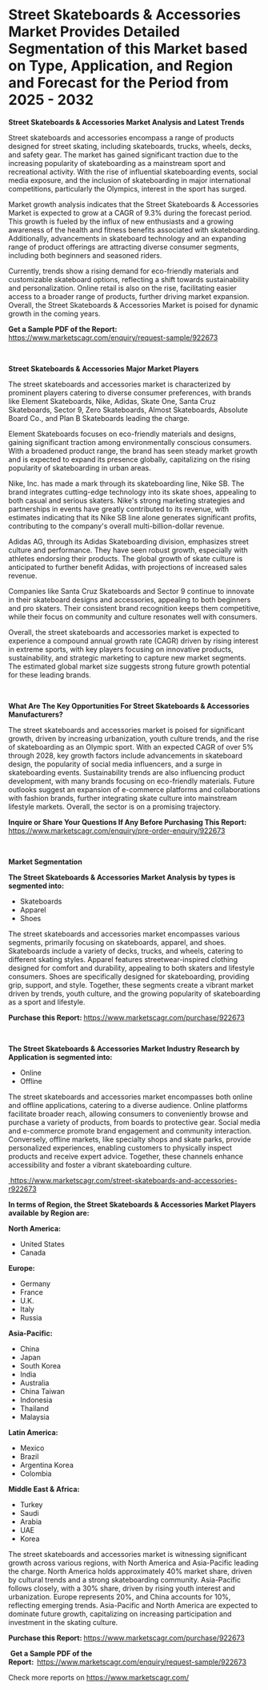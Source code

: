 <p><h1>Street Skateboards & Accessories Market Provides Detailed Segmentation of this Market based on Type, Application, and Region and Forecast for the Period from 2025 - 2032</h1></p><p><strong>Street Skateboards & Accessories Market Analysis and Latest Trends</strong></p>
<p><p>Street skateboards and accessories encompass a range of products designed for street skating, including skateboards, trucks, wheels, decks, and safety gear. The market has gained significant traction due to the increasing popularity of skateboarding as a mainstream sport and recreational activity. With the rise of influential skateboarding events, social media exposure, and the inclusion of skateboarding in major international competitions, particularly the Olympics, interest in the sport has surged.</p><p>Market growth analysis indicates that the Street Skateboards & Accessories Market is expected to grow at a CAGR of 9.3% during the forecast period. This growth is fueled by the influx of new enthusiasts and a growing awareness of the health and fitness benefits associated with skateboarding. Additionally, advancements in skateboard technology and an expanding range of product offerings are attracting diverse consumer segments, including both beginners and seasoned riders.</p><p>Currently, trends show a rising demand for eco-friendly materials and customizable skateboard options, reflecting a shift towards sustainability and personalization. Online retail is also on the rise, facilitating easier access to a broader range of products, further driving market expansion. Overall, the Street Skateboards & Accessories Market is poised for dynamic growth in the coming years.</p></p>
<p><strong>Get a Sample PDF of the Report:&nbsp;</strong> <a href="https://www.marketscagr.com/enquiry/request-sample/922673?utm_campaign=2106&utm_medium=2&utm_source=Github&utm_content=ia&utm_term=07032025&utm_id=street-skateboards-accessories">https://www.marketscagr.com/enquiry/request-sample/922673</a></p>
<p>&nbsp;</p>
<p><strong>Street Skateboards & Accessories Major Market Players</strong></p>
<p><p>The street skateboards and accessories market is characterized by prominent players catering to diverse consumer preferences, with brands like Element Skateboards, Nike, Adidas, Skate One, Santa Cruz Skateboards, Sector 9, Zero Skateboards, Almost Skateboards, Absolute Board Co., and Plan B Skateboards leading the charge. </p><p>Element Skateboards focuses on eco-friendly materials and designs, gaining significant traction among environmentally conscious consumers. With a broadened product range, the brand has seen steady market growth and is expected to expand its presence globally, capitalizing on the rising popularity of skateboarding in urban areas.</p><p>Nike, Inc. has made a mark through its skateboarding line, Nike SB. The brand integrates cutting-edge technology into its skate shoes, appealing to both casual and serious skaters. Nike's strong marketing strategies and partnerships in events have greatly contributed to its revenue, with estimates indicating that its Nike SB line alone generates significant profits, contributing to the company's overall multi-billion-dollar revenue.</p><p>Adidas AG, through its Adidas Skateboarding division, emphasizes street culture and performance. They have seen robust growth, especially with athletes endorsing their products. The global growth of skate culture is anticipated to further benefit Adidas, with projections of increased sales revenue.</p><p>Companies like Santa Cruz Skateboards and Sector 9 continue to innovate in their skateboard designs and accessories, appealing to both beginners and pro skaters. Their consistent brand recognition keeps them competitive, while their focus on community and culture resonates well with consumers.</p><p>Overall, the street skateboards and accessories market is expected to experience a compound annual growth rate (CAGR) driven by rising interest in extreme sports, with key players focusing on innovative products, sustainability, and strategic marketing to capture new market segments. The estimated global market size suggests strong future growth potential for these leading brands.</p></p>
<p>&nbsp;</p>
<p><strong>What Are The Key Opportunities For Street Skateboards & Accessories Manufacturers?</strong></p>
<p><p>The street skateboards and accessories market is poised for significant growth, driven by increasing urbanization, youth culture trends, and the rise of skateboarding as an Olympic sport. With an expected CAGR of over 5% through 2028, key growth factors include advancements in skateboard design, the popularity of social media influencers, and a surge in skateboarding events. Sustainability trends are also influencing product development, with many brands focusing on eco-friendly materials. Future outlooks suggest an expansion of e-commerce platforms and collaborations with fashion brands, further integrating skate culture into mainstream lifestyle markets. Overall, the sector is on a promising trajectory.</p></p>
<p><strong>Inquire or Share Your Questions If Any Before Purchasing This Report:</strong> <a href="https://www.marketscagr.com/enquiry/pre-order-enquiry/922673?utm_campaign=2106&utm_medium=2&utm_source=Github&utm_content=ia&utm_term=07032025&utm_id=street-skateboards-accessories">https://www.marketscagr.com/enquiry/pre-order-enquiry/922673</a></p>
<p>&nbsp;</p>
<p><strong>Market Segmentation</strong></p>
<p><strong>The Street Skateboards & Accessories Market Analysis by types is segmented into:</strong></p>
<p><ul><li>Skateboards</li><li>Apparel</li><li>Shoes</li></ul></p>
<p><p>The street skateboards and accessories market encompasses various segments, primarily focusing on skateboards, apparel, and shoes. Skateboards include a variety of decks, trucks, and wheels, catering to different skating styles. Apparel features streetwear-inspired clothing designed for comfort and durability, appealing to both skaters and lifestyle consumers. Shoes are specifically designed for skateboarding, providing grip, support, and style. Together, these segments create a vibrant market driven by trends, youth culture, and the growing popularity of skateboarding as a sport and lifestyle.</p></p>
<p><strong>Purchase this Report:&nbsp;</strong><a href="https://www.marketscagr.com/purchase/922673?utm_campaign=2106&utm_medium=2&utm_source=Github&utm_content=ia&utm_term=07032025&utm_id=street-skateboards-accessories">https://www.marketscagr.com/purchase/922673</a></p>
<p>&nbsp;</p>
<p><strong>The Street Skateboards & Accessories Market Industry Research by Application is segmented into:</strong></p>
<p><ul><li>Online</li><li>Offline</li></ul></p>
<p><p>The street skateboards and accessories market encompasses both online and offline applications, catering to a diverse audience. Online platforms facilitate broader reach, allowing consumers to conveniently browse and purchase a variety of products, from boards to protective gear. Social media and e-commerce promote brand engagement and community interaction. Conversely, offline markets, like specialty shops and skate parks, provide personalized experiences, enabling customers to physically inspect products and receive expert advice. Together, these channels enhance accessibility and foster a vibrant skateboarding culture.</p></p>
<p><a href="https://www.marketscagr.com/street-skateboards-and-accessories-r922673?utm_campaign=2106&utm_medium=2&utm_source=Github&utm_content=ia&utm_term=07032025&utm_id=street-skateboards-accessories">&nbsp;https://www.marketscagr.com/street-skateboards-and-accessories-r922673</a></p>
<p><strong>In terms of Region, the Street Skateboards & Accessories Market Players available by Region are:</strong></p>
<p>
    <p> <strong> North America: </strong>
        <ul>
            <li>United States</li>
            <li>Canada</li>
        </ul>
        </p> 
    <p> <strong> Europe: </strong>
        <ul>
            <li>Germany</li>
            <li>France</li>
            <li>U.K.</li>
            <li>Italy</li>
            <li>Russia</li>
        </ul>
        </p> 
    <p> <strong> Asia-Pacific: </strong>
        <ul>
            <li>China</li>
            <li>Japan</li>
            <li>South Korea</li>
            <li>India</li>
            <li>Australia</li>
            <li>China Taiwan</li>
            <li>Indonesia</li>
            <li>Thailand</li>
            <li>Malaysia</li>
        </ul>
        </p> 
    <p> <strong> Latin America: </strong>
        <ul>
            <li>Mexico</li>
            <li>Brazil</li>
            <li>Argentina Korea</li>
            <li>Colombia</li>
        </ul>
        </p> 
    <p> <strong> Middle East & Africa: </strong>
        <ul>
            <li>Turkey</li>
            <li>Saudi</li>
            <li>Arabia</li>
            <li>UAE</li>
            <li>Korea</li>
        </ul>
    </p>
    </p>
<p><p>The street skateboards and accessories market is witnessing significant growth across various regions, with North America and Asia-Pacific leading the charge. North America holds approximately 40% market share, driven by cultural trends and a strong skateboarding community. Asia-Pacific follows closely, with a 30% share, driven by rising youth interest and urbanization. Europe represents 20%, and China accounts for 10%, reflecting emerging trends. Asia-Pacific and North America are expected to dominate future growth, capitalizing on increasing participation and investment in the skating culture.</p></p>
<p><strong>Purchase this Report: </strong><a href="https://www.marketscagr.com/purchase/922673?utm_campaign=2106&utm_medium=2&utm_source=Github&utm_content=ia&utm_term=07032025&utm_id=street-skateboards-accessories">https://www.marketscagr.com/purchase/922673</a></p>
<p>&nbsp;<strong>Get a Sample PDF of the Report:&nbsp;&nbsp;</strong><a href="https://www.marketscagr.com/enquiry/request-sample/922673?utm_campaign=2106&utm_medium=2&utm_source=Github&utm_content=ia&utm_term=07032025&utm_id=street-skateboards-accessories">https://www.marketscagr.com/enquiry/request-sample/922673</a></p>
<p><strong></strong></p>
<p>Check more reports on <a href="https://www.marketscagr.com/?utm_campaign=2106&utm_medium=2&utm_source=Github&utm_content=ia&utm_term=07032025&utm_id=street-skateboards-accessories">https://www.marketscagr.com/</a></p>
